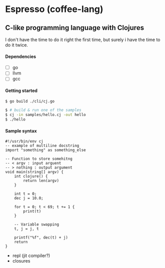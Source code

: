 # Espresso (coffee-lang)
## C-like programming language with Clojures
I don't have the time to do it right the first time, but surely i have the
time to do it twice.
#### Dependencies
- [ ] go
- [ ] llvm
- [ ] gcc

#### Getting started
```sh
$ go build ./cli/cj.go

$ # build & run one of the samples
$ cj -in samples/hello.cj -out hello
$ ./hello
```

#### Sample syntax
```
#!/usr/bin/env cj
-- example of multiline docstring
import "something" as something_else

-- Function to store somehitng
-- < argv : input arguent
-- > nothing : output argument
void main(string[] argv) {
    int clojure() {
        return len(argv)
    }

    int t = 0;
    dec j = 10.0;

    for t = 0; t < 69; t += 1 {
        print(t)
    }

    -- Variable swapping
    t, j = j, t

    printf("%f", dec(t) + j)
    return
}
```

- repl (jit compiler?)
- closures

